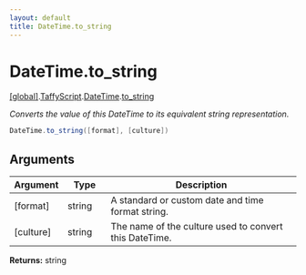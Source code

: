 ```yaml
---
layout: default
title: DateTime.to_string
---
```


# DateTime.to_string

[\[global\]]({{site.baseurl}}/docs/).[TaffyScript]({{site.baseurl}}/docs/TaffyScript/).[DateTime]({{site.baseurl}}/docs/TaffyScript/DateTime/).[to_string]({{site.baseurl}}/docs/TaffyScript/DateTime/to_string/)

_Converts the value of this DateTime to its equivalent string representation._

```cs
DateTime.to_string([format], [culture])
```

## Arguments

<table>
  <col width="15%">
  <col width="15%">
  <thead>
    <tr>
      <th>Argument</th>
      <th>Type</th>
      <th>Description</th>
    </tr>
  </thead>
  <tbody>
    <tr>
      <td>[format]</td>
      <td>string</td>
      <td>A standard or custom date and time format string.</td>
    </tr>
    <tr>
      <td>[culture]</td>
      <td>string</td>
      <td>The name of the culture used to convert this DateTime.</td>
    </tr>
  </tbody>
</table>

**Returns:** string
